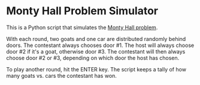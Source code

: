 # Monty Hall Problem Simulator

This is a Python script that simulates the [Monty Hall problem](https://en.wikipedia.org/wiki/Monty_Hall_problem).

With each round, two goats and one car are distributed randomly behind doors.
The contestant always chooses door #1. The host will always choose
door #2 if it's a goat, otherwise door #3. The contestant will then always
choose door #2 or #3, depending on which door the host has chosen.

To play another round, hit the ENTER key. The script keeps a tally of how many
goats vs. cars the contestant has won.
